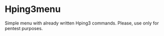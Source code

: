 # Hping3menu
Simple menu with already written Hping3 commands. Please, use only for pentest purposes.  
